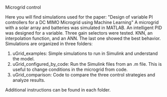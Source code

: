 Microgrid control

Here you will find simulations used for the paper: "Design of variable PI controllers for a DC MIMO Microgrid using Machine Learning"
A microgrid with a solar array and batteries was simulated in MATLAB. An intelligent PID was designed for a variable. Three gain selectors were tested. KNN, an interpolation function, and an ANN. The last one showed the best behavior.
Simulations are organized in three folders:
1. uGrid_examples: Simple simulations to run in Simulink and understand the model.
2. uGrid_configured_by_code: Run the Simulink files from an .m file. This is useful to change conditions in the microgrid from code.
3. uGrid_comparison: Code to compare the three control strategies and analyze results.

Additional instructions can be found in each folder.
